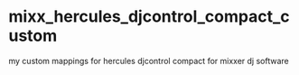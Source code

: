 # mixx_hercules_djcontrol_compact_custom
my custom mappings for hercules djcontrol compact for mixxer dj software
